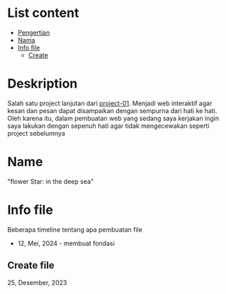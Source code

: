 
# List content
* [Pengertian](#what-is-d2)
* [Nama](#nama)
* [Info file](#info-file)
    * [Create](#create_file)
    
    

# Deskription

Salah satu project lanjutan dari [project-01](https://github.com/AzrianTidakTengil/project-01). Menjadi web interaktif agar kesan dan pesan dapat disampaikan dengan sempurna dari hati ke hati. Oleh karena itu, dalam pembuatan web yang sedang saya kerjakan ingin saya lakukan dengan sepenuh hati agar tidak mengecewakan seperti project sebelumnya

# Name

"flower Star: in the deep sea"

# Info file
Beberapa timeline tentang apa pembuatan file
* 12, Mei, 2024 - membuat fondasi

## Create file 
25, Desember, 2023

## 
